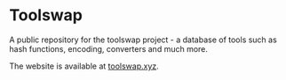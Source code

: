 # Toolswap

A public repository for the toolswap project - a database of tools such as hash functions, encoding, converters and much more. 

The website is available at [toolswap.xyz](https://toolswap.xyz/).
